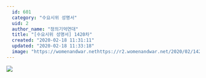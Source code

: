 ```yaml
---
  id: 601
  category: "수요시위 성명서"
  uid: 2
  author_name: "정의기억연대"
  title: "[수요시위 성명서] 1420차"
  created: "2020-02-18 11:31:11"
  updated: "2020-02-18 11:33:18"
  image: "https://womenandwar.nethttps://r2.womenandwar.net/2020/02/1420%EC%B0%A8_%ED%8F%89%ED%99%94%EB%82%98%EB%B9%84%EB%84%A4%ED%8A%B8%EC%9B%8C%ED%81%AC002.jpg"
---
```

![](https://womenandwar.nethttps://r2.womenandwar.net/2020/02/1420%EC%B0%A8_%ED%8F%89%ED%99%94%EB%82%98%EB%B9%84%EB%84%A4%ED%8A%B8%EC%9B%8C%ED%81%AC002.jpg)
